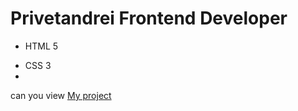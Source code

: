 # Privetandrei Frontend Developer
- HTML 5
* CSS 3
* 
can you view [My project](https://privetandrei228.github.io/privetandrei/)
